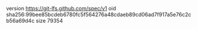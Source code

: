 version https://git-lfs.github.com/spec/v1
oid sha256:99bee85bcdeb6780fc5f564276a48cdaeb89cd06ad7f917a5e76c2cb56a69d4c
size 79354
